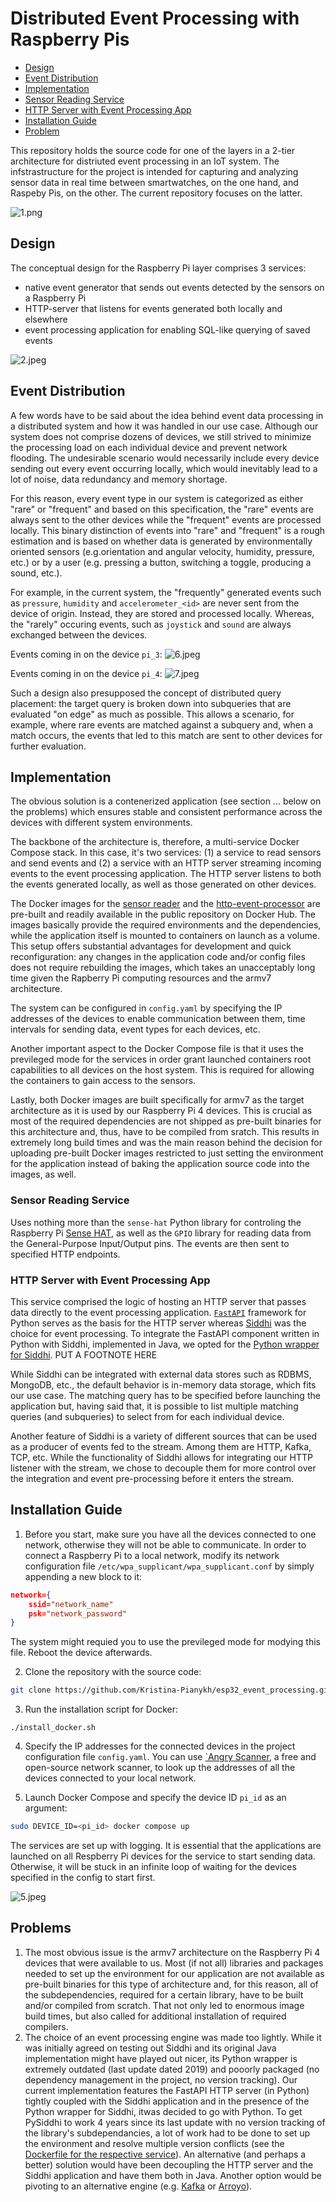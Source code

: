 # Distributed Event Processing with Raspberry Pis

- [Design](#design)
- [Event Distribution](#event-distribution)
- [Implementation](#implementation)
- [Sensor Reading Service](#sensor-reading-service)
- [HTTP Server with Event Processing App](#http-server-with-event-processing-app)
- [Installation Guide](#installation-guide)
- [Problem](#problems)

This repository holds the source code for one of the layers in a 2-tier architecture for distriuted event processing in an IoT system. The infstrastructure for the project is intended for capturing and analyzing sensor data in real time between smartwatches, on the one hand, and Raspeby Pis, on the other. The current repository focuses on the latter.

![1.png](./documentation/1.png "2-layer architecture")

## Design

The conceptual design for the Raspberry Pi layer comprises 3 services:

- native event generator that sends out events detected by the sensors on a Raspberry Pi
- HTTP-server that listens for events generated both locally and elsewhere
- event processing application for enabling SQL-like querying of saved events

![2.jpeg](./documentation/2.jpeg "Design")

## Event Distribution

A few words have to be said about the idea behind event data processing in a distributed system and how it was handled in our use case. Although our system does not comprise dozens of devices, we still strived to minimize the processing load on each individual device and prevent network flooding. The undesirable scenario would necessarily include every device sending out every event occurring locally, which would inevitably lead to a lot of noise, data redundancy and memory shortage.

For this reason, every event type in our system is categorized as either "rare" or "frequent" and based on this specification, the "rare" events are always sent to the other devices while the "frequent" events are processed locally. This binary distinction of events into "rare" and "frequent" is a rough estimation and is based on whether data is generated by environmentally oriented sensors (e.g.orientation and angular velocity, humidity, pressure, etc.) or by a user (e.g. pressing a button, switching a toggle, producing a sound, etc.).

For example, in the current system, the "frequently" generated events such as `pressure`, `humidity` and `accelerometer_<id>` are never sent from the device of origin. Instead, they are stored and processed locally. Whereas, the "rarely" occuring events, such as `joystick` and `sound` are always exchanged between the devices.

Events coming in on the device `pi_3`:
![6.jpeg](./documentation/6.jpeg "Data on pi_3")

Events coming in on the device `pi_4`:
![7.jpeg](./documentation/7.jpeg "Data on pi_4")

Such a design also presupposed the concept of distributed query placement: the target query is broken down into subqueries that are evaluated "on edge" as much as possible. This allows a scenario, for example, where rare events are matched against a subquery and, when a match occurs, the events that led to this match are sent to other devices for further evaluation.

## Implementation

The obvious solution is a contenerized application (see section ... below on the problems) which ensures stable and consistent performance across the devices with different system environments.

The backbone of the architecture is, therefore, a multi-service Docker Compose stack. In this case, it's two services: (1) a service to read sensors and send events and (2) a service with an HTTP server streaming incoming events to the event processing application. The HTTP server listens to both the events generated locally, as well as those generated on other devices.

The Docker images for the [sensor reader](https://hub.docker.com/repository/docker/piankris/sensor-reader/general) and the [http-event-processor](https://hub.docker.com/repository/docker/piankris/fastapi-siddhi/general) are pre-built and readily available in the public repository on Docker Hub. The images basically provide the required environments and the dependencies, while the application itself is mounted to containers on launch as a volume. This setup offers substantial advantages for development and quick reconfiguration: any changes in the application code and/or config files does not require rebuilding the images, which takes an unacceptably long time given the Rapberry Pi computing resources and the armv7 architecture.

The system can be configured in `config.yaml` by specifying the IP addresses of the devices to enable communication between them, time intervals for sending data, event types for each devices, etc.

Another important aspect to the Docker Compose file is that it uses the previleged mode for the services in order grant launched containers root capabilities to all devices on the host system. This is required for allowing the containers to gain access to the sensors.

Lastly, both Docker images are built specifically for armv7 as the target architecture as it is used by our Raspberry Pi 4 devices. This is crucial as most of the required dependencies are not shipped as pre-built binaries for this architecture and, thus, have to be compiled from sratch. This results in extremely long build times and was the main reason behind the decision for uploading pre-built Docker images restricted to just setting the environment for the application instead of baking the application source code into the images, as well.

### Sensor Reading Service

Uses nothing more than the `sense-hat` Python library for controling the Raspberry Pi [Sense HAT](https://pythonhosted.org/sense-hat/), as well as the `GPIO` library for reading data from the General-Purpose Input/Output pins. The events are then sent to specified HTTP endpoints.

### HTTP Server with Event Processing App

This service comprised the logic of hosting an HTTP server that passes data directly to the event processing application. [`FastAPI`](https://fastapi.tiangolo.com/) framework for Python serves as the basis for the HTTP server whereas [Siddhi](https://siddhi.io/) was the choice for event processing. To integrate the FastAPI component written in Python with Siddhi, implemented in Java, we opted for the [Python wrapper for Siddhi](https://github.com/siddhi-io/PySiddhi). PUT A FOOTNOTE HERE

While Siddhi can be integrated with external data stores such as RDBMS, MongoDB, etc., the default behavior is in-memory data storage, which fits our use case. The matching query has to be specified before launching the application but, having said that, it is possible to list multiple matching queries (and subqueries) to select from for each individual device.

Another feature of Siddhi is a variety of different sources that can be used as a producer of events fed to the stream. Among them are HTTP, Kafka, TCP, etc. While the functionality of Siddhi allows for integrating our HTTP listener with the stream, we chose to decouple them for more control over the integration and event pre-processing before it enters the stream.

## Installation Guide

1. Before you start, make sure you have all the devices connected to one network, otherwise they will not be able to communicate. In order to connect a Raspberry Pi to a local network, modify its network configuration file `/etc/wpa_supplicant/wpa_supplicant.conf` by simply appending a new block to it:

```json
network={
    ssid="network_name"
    psk="network_password"
}
```

The system might requied you to use the previleged mode for modying this file. Reboot the device afterwards.

2. Clone the repository with the source code:

```bash
git clone https://github.com/Kristina-Pianykh/esp32_event_processing.git
```

3. Run the installation script for Docker:

```
./install_docker.sh
```

4. Specify the IP addresses for the connected devices in the project configuration file `config.yaml`. You can use [`Angry Scanner](https://angryip.org/), a free and open-source network scanner, to look up the addresses of all the devices connected to your local network.

5. Launch Docker Compose and specify the device ID `pi_id` as an argument:

```bash
sudo DEVICE_ID=<pi_id> docker compose up
```

The services are set up with logging. It is essential that the applications are launched on all Respberry Pi devices for the service to start sending data. Otherwise, it will be stuck in an infinite loop of waiting for the devices specified in the config to start first.

![5.jpeg](./documentation/5.jpeg "Connecting")

## Problems

1. The most obvious issue is the armv7 architecture on the Raspberry Pi 4 devices that were available to us. Most (if not all) libraries and packages needed to set up the environment for our application are not available as pre-built binaries for this type of architecture and, for this reason, all of the subdependencies, required for a certain library, have to be built and/or compiled from scratch. That not only led to enormous image build times, but also called for additional installation of required compilers.
2. The choice of an event processing engine was made too lightly. While it was initially agreed on testing out Siddhi and its original Java implementation might have played out nicer, its Python wrapper is extremely outdated (last update dated 2019) and pooorly packaged (no dependency management in the project, no version tracking). Our current implementation features the FastAPI HTTP server (in Python) tightly coupled with the Siddhi application and in the presence of the Python wrapper for Siddhi, itwas decided to go with Python. To get PySiddhi to work 4 years since its last update with no version tracking of the library's subdependancies, a lot of work had to be done to set up the environment and resolve multiple version conflicts (see the [Dockerfile for the respective service](https://github.com/Kristina-Pianykh/esp32_event_processing/blob/main/server/Dockerfile)). An alternative (and perhaps a better) solution would have been decoupling the HTTP server and the Siddhi application and have them both in Java. Another option would be pivoting to an alternative engine (e.g. [Kafka](https://kafka.apache.org/) or [Arroyo](https://www.arroyo.dev/)).

